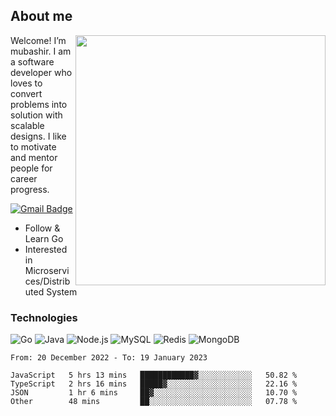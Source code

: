 ## About me

<img align="right" src="https://github-readme-stats-zhiwei-feng.vercel.app/api?username=mub4shir&show_icons=true" width="400" />

Welcome! I’m mubashir. I am a software developer who loves to convert problems into solution with scalable designs. I like to motivate and mentor people for career progress.

[![Gmail Badge](https://img.shields.io/badge/-mubashir11131719@gmail.com-c14438?style=flat-square&logo=Gmail&logoColor=white&link=mailto:mubashir11131719@gmail.com)](mailto:mubashir11131719@gmail.com)




- Follow & Learn Go
- Interested in Microservices/Distributed System


### Technologies
![Go](https://img.shields.io/badge/-Go-000000?style=flat-square&logo=go)
![Java](https://img.shields.io/badge/-Java-E34A86?style=flat-square&logo=java)
![Node.js](https://img.shields.io/badge/-Node.js-000000?style=flat-square&logo=node.js)
![MySQL](https://img.shields.io/badge/-MySQL-orange?style=flat-square&logo=MySQL)
![Redis](https://img.shields.io/badge/-Redis-black?style=flat-square&logo=Redis)
![MongoDB](https://img.shields.io/badge/-MongoDB-000000?style=flat-square&logo=mongodb)






<!--START_SECTION:waka-->

```text
From: 20 December 2022 - To: 19 January 2023

JavaScript   5 hrs 13 mins   ████████████▓░░░░░░░░░░░░   50.82 %
TypeScript   2 hrs 16 mins   █████▓░░░░░░░░░░░░░░░░░░░   22.16 %
JSON         1 hr 6 mins     ██▓░░░░░░░░░░░░░░░░░░░░░░   10.70 %
Other        48 mins         ██░░░░░░░░░░░░░░░░░░░░░░░   07.78 %
```

<!--END_SECTION:waka-->
</p>



